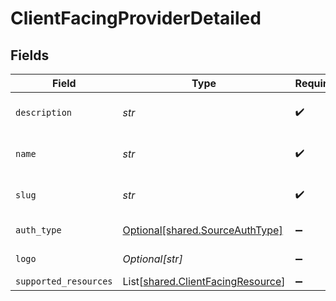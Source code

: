 # ClientFacingProviderDetailed


## Fields

| Field                                                                            | Type                                                                             | Required                                                                         | Description                                                                      |
| -------------------------------------------------------------------------------- | -------------------------------------------------------------------------------- | -------------------------------------------------------------------------------- | -------------------------------------------------------------------------------- |
| `description`                                                                    | *str*                                                                            | :heavy_check_mark:                                                               | Description of source of information                                             |
| `name`                                                                           | *str*                                                                            | :heavy_check_mark:                                                               | Name of source of information                                                    |
| `slug`                                                                           | *str*                                                                            | :heavy_check_mark:                                                               | Slug for designated source                                                       |
| `auth_type`                                                                      | [Optional[shared.SourceAuthType]](../../models/shared/sourceauthtype.md)         | :heavy_minus_sign:                                                               | An enumeration.                                                                  |
| `logo`                                                                           | *Optional[str]*                                                                  | :heavy_minus_sign:                                                               | URL for source logo                                                              |
| `supported_resources`                                                            | List[[shared.ClientFacingResource](../../models/shared/clientfacingresource.md)] | :heavy_minus_sign:                                                               | N/A                                                                              |